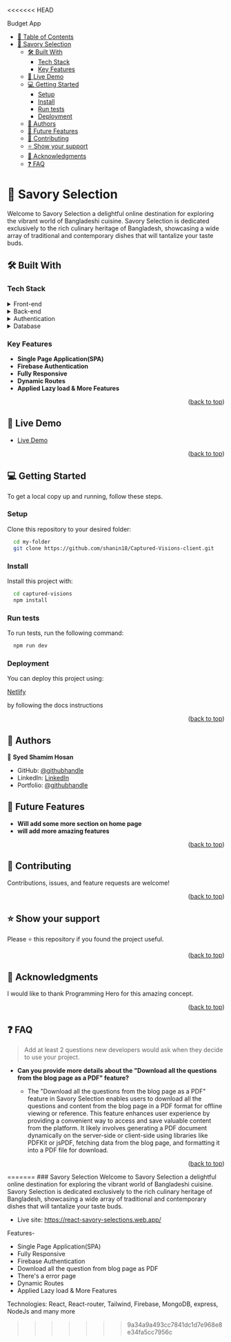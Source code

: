 <<<<<<< HEAD
<a name="readme-top"></a>

<!-- TABLE OF CONTENTS -->

Budget App

- [📗 Table of Contents](#-table-of-contents)
- [📸 Savory Selection ](#-Savory-Selection-)
  - [🛠 Built With ](#-built-with-)
    - [Tech Stack ](#tech-stack-)
    - [Key Features ](#key-features-)
  - [🚀 Live Demo ](#-live-demo-)
  - [💻 Getting Started ](#-getting-started-)
    - [Setup](#setup)
    - [Install](#install)
    - [Run tests](#run-tests)
    - [Deployment](#deployment)
  - [👥 Authors ](#-authors-)
  - [🔭 Future Features ](#-future-features-)
  - [🤝 Contributing ](#-contributing-)
  - [⭐️ Show your support ](#️-show-your-support-)
  - [🙏 Acknowledgments ](#-acknowledgments-)
  - [❓ FAQ ](#-faq-)

<!-- PROJECT DESCRIPTION -->

# 📸 Savory Selection <a name="about-project"></a>

Welcome to Savory Selection a delightful online destination for exploring the vibrant world of Bangladeshi cuisine. Savory Selection is dedicated exclusively to the rich culinary heritage of Bangladesh, showcasing a wide array of traditional and contemporary dishes that will tantalize your taste buds.

## 🛠 Built With <a name="built-with"></a>

### Tech Stack <a name="tech-stack"></a>

<details>
  <summary>Front-end</summary>
  <ul>
    <li><a href="https://react.dev/">React</a></li>
    <li><a href="https://tailwindcss.com/">Tailwind</a></li>
  </ul>
</details>
<details>
  <summary>Back-end</summary>
  <ul>
    <li><a href="https://www.rubyonrails.org/en/">Express JS</a></li>
    <li><a href="https://www.rubyonrails.org/en/">Node JS</a></li>
  </ul>
</details>
<details>
  <summary>Authentication</summary>
  <ul>
    <li><a href="https://firebase.google.com/">Firebase</a></li>
  </ul>
</details>

<details>
<summary>Database</summary>
  <ul>
    <li><a href="https://www.mongodb.com/">MongoDB</a></li>
  </ul>
</details>

<!-- Features -->

### Key Features <a name="key-features"></a>

- **Single Page Application(SPA)**
- **Firebase Authentication**
- **Fully Responsive**
- **Dynamic Routes**
- **Applied Lazy load & More Features**

<p align="right">(<a href="#readme-top">back to top</a>)</p>

## 🚀 Live Demo <a name="live-demo"></a>

- <a href="https://react-savory-selections.web.app/">Live Demo</a>

<p align="right">(<a href="#readme-top">back to top</a>)</p>

<!-- GETTING STARTED -->

## 💻 Getting Started <a name="getting-started"></a>

To get a local copy up and running, follow these steps.

### Setup

Clone this repository to your desired folder:

```sh
  cd my-folder
  git clone https://github.com/shanin18/Captured-Visions-client.git
```

### Install

Install this project with:

```sh
  cd captured-visions
  npm install
```

### Run tests

To run tests, run the following command:

```sh
  npm run dev
```

### Deployment

You can deploy this project using:

<a href="https://www.netlify.com/">Netlify</a>

by following the docs instructions

<p align="right">(<a href="#readme-top">back to top</a>)</p>

## 👥 Authors <a name="authors"></a>

👤 **Syed Shamim Hosan**

- GitHub: [@githubhandle](https://github.com/shanin18)
- LinkedIn: [LinkedIn](https://www.linkedin.com/in/syed-shamim-hosan/)
- Portfolio: [@githubhandle](https://jovial-dieffenbachia-a9caa5.netlify.app/)

## 🔭 Future Features <a name="future-features"></a>

- **Will add some more section on home page**
- **will add more amazing features**

<p align="right">(<a href="#readme-top">back to top</a>)</p>

## 🤝 Contributing <a name="contributing"></a>

Contributions, issues, and feature requests are welcome!

<p align="right">(<a href="#readme-top">back to top</a>)</p>

## ⭐️ Show your support <a name="support"></a>

Please ⭐️ this repository if you found the project useful.

<p align="right">(<a href="#readme-top">back to top</a>)</p>

## 🙏 Acknowledgments <a name="acknowledgements"></a>

I would like to thank Programming Hero for this amazing concept.

<p align="right">(<a href="#readme-top">back to top</a>)</p>

## ❓ FAQ <a name="faq"></a>

> Add at least 2 questions new developers would ask when they decide to use your project.

- **Can you provide more details about the "Download all the questions from the blog page as a PDF" feature?**

  - The "Download all the questions from the blog page as a PDF" feature in Savory Selection enables users to download all the questions and content from the blog page in a PDF format for offline viewing or reference. This feature enhances user experience by providing a convenient way to access and save valuable content from the platform. It likely involves generating a PDF document dynamically on the server-side or client-side using libraries like PDFKit or jsPDF, fetching data from the blog page, and formatting it into a PDF file for download.

<p align="right">(<a href="#readme-top">back to top</a>)</p>
=======
### Savory Selection
Welcome to Savory Selection a delightful online destination for exploring the vibrant world of Bangladeshi cuisine. Savory Selection is dedicated exclusively to the rich culinary heritage of Bangladesh, showcasing a wide array of traditional and contemporary dishes that will tantalize your taste buds.

- Live site: https://react-savory-selections.web.app/

Features-
- Single Page Application(SPA)
- Fully Responsive
- Firebase Authentication
- Download all the question from blog page as PDF
- There's a error page
- Dynamic Routes
- Applied Lazy load & More Features

Technologies: React, React-router, Tailwind, Firebase, MongoDB, express, NodeJs and many more
>>>>>>> 9a34a9a493cc7841dc1d7e968e8e34fa5cc7956c
